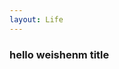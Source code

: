 ```yaml
---
layout: Life
---
```



### hello  weishenm title




<style>
    .page{
        
    }

</style>

<script>


</script>